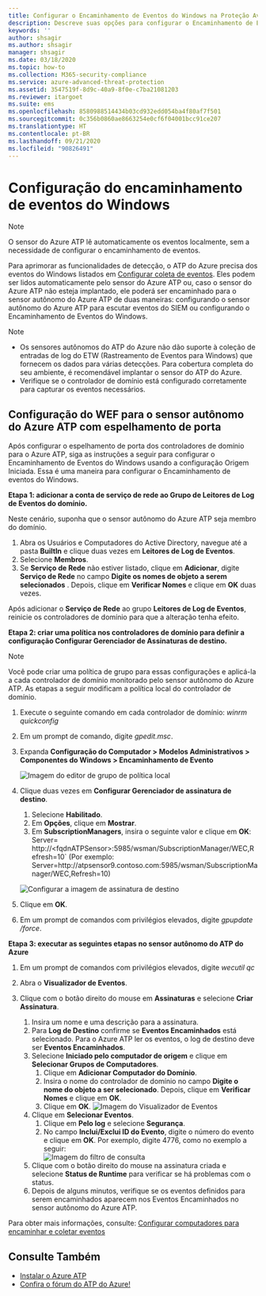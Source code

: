 ```yaml
---
title: Configurar o Encaminhamento de Eventos do Windows na Proteção Avançada contra Ameaças do Azure
description: Descreve suas opções para configurar o Encaminhamento de Eventos do Windows com o Azure ATP
keywords: ''
author: shsagir
ms.author: shsagir
manager: shsagir
ms.date: 03/18/2020
ms.topic: how-to
ms.collection: M365-security-compliance
ms.service: azure-advanced-threat-protection
ms.assetid: 3547519f-8d9c-40a9-8f0e-c7ba21081203
ms.reviewer: itargoet
ms.suite: ems
ms.openlocfilehash: 8580988514434b03cd932edd054ba4f80af7f501
ms.sourcegitcommit: 0c356b0860ae8663254e0cf6f04001bcc91ce207
ms.translationtype: HT
ms.contentlocale: pt-BR
ms.lasthandoff: 09/21/2020
ms.locfileid: "90826491"
---
```

# <a name="configuring-windows-event-forwarding"></a>Configuração do encaminhamento de eventos do Windows

> [!NOTE]
> O sensor do Azure ATP lê automaticamente os eventos localmente, sem a necessidade de configurar o encaminhamento de eventos.

Para aprimorar as funcionalidades de detecção, o ATP do Azure precisa dos eventos do Windows listados em [Configurar coleta de eventos](configure-windows-event-collection.md#configure-event-collection). Eles podem ser lidos automaticamente pelo sensor do Azure ATP ou, caso o sensor do Azure ATP não esteja implantado, ele poderá ser encaminhado para o sensor autônomo do Azure ATP de duas maneiras: configurando o sensor autônomo do Azure ATP para escutar eventos do SIEM ou configurando o Encaminhamento de Eventos do Windows.

> [!NOTE]
>
> - Os sensores autônomos do ATP do Azure não dão suporte à coleção de entradas de log do ETW (Rastreamento de Eventos para Windows) que fornecem os dados para várias detecções. Para cobertura completa do seu ambiente, é recomendável implantar o sensor do ATP do Azure.
> - Verifique se o controlador de domínio está configurado corretamente para capturar os eventos necessários.

## <a name="wef-configuration-for-azure-atp-standalone-sensors-with-port-mirroring"></a>Configuração do WEF para o sensor autônomo do Azure ATP com espelhamento de porta

Após configurar o espelhamento de porta dos controladores de domínio para o Azure ATP, siga as instruções a seguir para configurar o Encaminhamento de Eventos do Windows usando a configuração Origem Iniciada. Essa é uma maneira para configurar o Encaminhamento de eventos do Windows.

**Etapa 1: adicionar a conta de serviço de rede ao Grupo de Leitores de Log de Eventos do domínio.**

Neste cenário, suponha que o sensor autônomo do Azure ATP seja membro do domínio.

1. Abra os Usuários e Computadores do Active Directory, navegue até a pasta **BuiltIn** e clique duas vezes em **Leitores de Log de Eventos**.
1. Selecione **Membros**.
1. Se **Serviço de Rede** não estiver listado, clique em **Adicionar**, digite **Serviço de Rede** no campo **Digite os nomes de objeto a serem selecionados** . Depois, clique em **Verificar Nomes** e clique em **OK** duas vezes.

Após adicionar o **Serviço de Rede** ao grupo **Leitores de Log de Eventos**, reinicie os controladores de domínio para que a alteração tenha efeito.

**Etapa 2: criar uma política nos controladores de domínio para definir a configuração Configurar Gerenciador de Assinaturas de destino.**

> [!Note]
> Você pode criar uma política de grupo para essas configurações e aplicá-la a cada controlador de domínio monitorado pelo sensor autônomo do Azure ATP. As etapas a seguir modificam a política local do controlador de domínio.

1. Execute o seguinte comando em cada controlador de domínio: *winrm quickconfig*
1. Em um prompt de comando, digite *gpedit.msc*.
1. Expanda **Configuração do Computador > Modelos Administrativos > Componentes do Windows > Encaminhamento de Evento**

    ![Imagem do editor de grupo de política local](media/wef%201%20local%20group%20policy%20editor.png)

1. Clique duas vezes em **Configurar Gerenciador de assinatura de destino**.

    1. Selecione **Habilitado**.
    1. Em **Opções**, clique em **Mostrar**.
    1. Em **SubscriptionManagers**, insira o seguinte valor e clique em **OK**:  Server= http\://\<fqdnATPSensor>:5985/wsman/SubscriptionManager/WEC,Refresh=10` (Por exemplo: Server=http\://atpsensor9.contoso.com:5985/wsman/SubscriptionManager/WEC,Refresh=10)

    ![Configurar a imagem de assinatura de destino](media/wef%202%20config%20target%20sub%20manager.png)

1. Clique em **OK**.
1. Em um prompt de comandos com privilégios elevados, digite *gpupdate /force*.

**Etapa 3: executar as seguintes etapas no sensor autônomo do ATP do Azure**

1. Em um prompt de comandos com privilégios elevados, digite *wecutil qc*
1. Abra o **Visualizador de Eventos**.
1. Clique com o botão direito do mouse em **Assinaturas** e selecione **Criar Assinatura**.

    1. Insira um nome e uma descrição para a assinatura.
    1. Para **Log de Destino** confirme se **Eventos Encaminhados** está selecionado. Para o Azure ATP ler os eventos, o log de destino deve ser **Eventos Encaminhados**.
    1. Selecione **Iniciado pelo computador de origem** e clique em **Selecionar Grupos de Computadores**.
        1. Clique em **Adicionar Computador do Domínio**.
        1. Insira o nome do controlador de domínio no campo **Digite o nome do objeto a ser selecionado**. Depois, clique em **Verificar Nomes** e clique em **OK**.
        1. Clique em **OK**.
        ![Imagem do Visualizador de Eventos](media/wef3%20event%20viewer.png)
    1. Clique em **Selecionar Eventos**.
        1. Clique em **Pelo log** e selecione **Segurança**.
        1. No campo **Inclui/Exclui ID do Evento**, digite o número do evento e clique em **OK**. Por exemplo, digite 4776, como no exemplo a seguir:<br/>
        ![Imagem do filtro de consulta](media/wef-4-query-filter.png)
    1. Clique com o botão direito do mouse na assinatura criada e selecione **Status de Runtime** para verificar se há problemas com o status.
    1. Depois de alguns minutos, verifique se os eventos definidos para serem encaminhados aparecem nos Eventos Encaminhados no sensor autônomo do Azure ATP.

Para obter mais informações, consulte: [Configurar computadores para encaminhar e coletar eventos](/previous-versions/windows/it-pro/windows-server-2008-R2-and-2008/cc748890(v=ws.11))

## <a name="see-also"></a>Consulte Também

- [Instalar o Azure ATP](install-step1.md)
- [Confira o fórum do ATP do Azure!](https://aka.ms/azureatpcommunity)